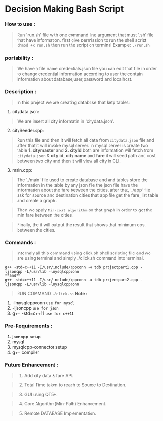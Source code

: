                                                     
# Decision Making Bash Script

### How to use  :
> Run 'run.sh' file with one command line argument that must '.sh' file that have information.
first give permission to run the shell script `chmod +x run.sh`
then run the script on terminal Example: `./run.sh`

### portability :
> We have a file name credentials.json file you can edit that file in order to change credential 
information according to user  the contain information about  database,user,password and localhost.

### Description :
> In this project we are creating database that ketp tables:
1. citydata.json:  
> We are insert all city informatin in 'citydata.json'.
2. citySeeder.cpp:
> Run this file and then it will fetch all data from `citydata.json` file and after that it will invoke
mysql server. In mysql server is create two table **1. citymaster** and **2. cityId** 
both are information will fetch from `citydata.json` & **city id**, **city name** and **fare**
it will seed path and cost between two city and then it will view all city in CLI.
3. main.cpp:
> The './main' file used to create database and and tables store the information in the table by 
any json file the json file have the information about the fare between the cities.
after that, './app' file ask for source and destination cities that app file get the fare_list 
table and create a graph .

> Then we apply `Min-cost algorithm` on that graph in order to get the min fare between the cities.

> Finally, the it will output the result that shows that minimum cost between the cities. 


### Commands :

> Internaly all this command using click.sh shell scripting file and we are using terminal and simply ./click.sh command into terminal.

```
g++ -std=c++11 -I/usr/include/cppconn -o tdb projectpart1.cpp -ljsoncpp -L/usr/lib -lmysqlcppconn
**and**
g++ -std=c++11 -I/usr/include/cppconn -o tdb projectpart2.cpp -ljsoncpp -L/usr/lib -lmysqlcppconn

```
	
> RUN COMMAND
``` ./click.sh ```
**Note :**
1.	-lmysqlcppconn	`use for mysql`
2.	-ljsoncpp	`use for json`
3.  g++ -std=c++11 `use for c++11`


### Pre-Requirements :

1.	jsoncpp setup
2.	mysql
3.	mysqlcpp-connector setup
4.  g++ compiler 

### Future Enhancement : 
> 1. Add city data & fare API.

> 2. Total Time taken to reach to Source to Destination.

> 3. GUI using QT5+.

> 4. Core Algorithm(Min-Path) Enhancement.

> 5. Remote DATABASE Implementation.